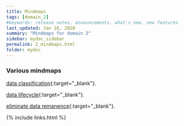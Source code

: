 ```yaml
---
title: Mindmaps
tags: [domain_2]
#keywords: release notes, announcements, what's new, new features
last_updated: Jan 16, 2020
summary: "Mindmaps for domain 2"
sidebar: mydoc_sidebar
permalink: 2_mindmaps.html
folder: mydoc
---
```


### Various mindmaps

[data classification](https://gitmind.com/app/doc/59745192){:target="_blank"}.

[data lifecycle](https://gitmind.com/app/doc/70145197){:target="_blank"}.

[eliminate data remanence](https://gitmind.com/app/doc/63845223){:target="_blank"}.


{% include links.html %}
